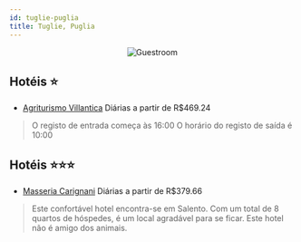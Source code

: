 ```yaml
---
id: tuglie-puglia
title: Tuglie, Puglia
---
```


<center><img src="https://i.travelapi.com/hotels/19000000/18680000/18675900/18675877/00477c65_z.jpg" alt="Guestroom" /></center>


## Hotéis ⭐️

-    [Agriturismo Villantica](https://www.hurb.com/aud/https://www.hurb.com/hoteis/tuglie/agriturismo-villantica-JNP-JP015923?cmp=18055) Diárias a partir de R$469.24
   > O registo de entrada começa às 16:00  O horário do registo de saída é 10:00

## Hotéis ⭐️⭐️⭐️

-    [Masseria Carignani](https://www.hurb.com/aud/https://www.hurb.com/hoteis/tuglie/masseria-carignani-JNP-JP845840?cmp=18055) Diárias a partir de R$379.66
   > Este confortável hotel encontra-se em Salento. Com um total de 8 quartos de hóspedes, é um local agradável para se ficar. Este hotel não é amigo dos animais. 
